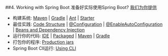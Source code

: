 ##4. Working with Spring Boot
准备好实际使用Spring Boot? [我们为你提供](../III.Using%20Spring%20Boot/README.md)  
* 构建系统: [Maven](../III.Using%20Spring%20Boot/13.2.Maven.md) | [Gradle](../III.Using%20Spring%20Boot/13.3.Gradle.md) | [Ant](../III.Using%20Spring%20Boot/13.4.Ant.md) | [Starter](../III.Using%20Spring%20Boot/13.5.Starters.md)  
* 最佳实践: [Code Structure](../III.Using%20Spring%20Boot/14.Structuring%20Your%20Code.md) |   [@Configuration](../III.Using%20Spring%20Boot/15.Configuration%20Classes.md) |  [@EnableAutoConfiguration](../III.Using%20Spring%20Boot/16.Auto-configuration.md) | [Beans and Dependency Injection](../III.Using%20Spring%20Boot/17.Spring%20Beans%20and%20Dependency%20Injection.md)
* 运行你的代码: [IDE](../III.Using%20Spring%20Boot/19.1.Running%20from%20an%20IDE.md) | [Packaged](../III.Using%20Spring%20Boot/19.2.Running%20as%20a%20Packaged%20Application.md) | [Maven](../III.Using%20Spring%20Boot/19.3.Using%20the%20Maven%20Plugin.md) | [Gradle](../III.Using%20Spring%20Boot/19.4.Using%20the%20Gradle%20Plugin.md)
* 打包你的程序: [Production jars](../III.Using%20Spring%20Boot/21.Packaging%20Your%20Application%20for%20Production.md)
* Spring Boot ClI运行: [Using CLI](../VII.Spring%20Boot%20CLI/README.md)